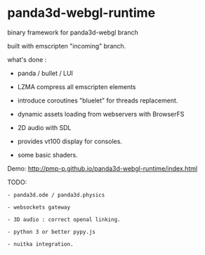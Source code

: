 # panda3d-webgl-runtime
binary framework for panda3d-webgl branch

built with emscripten "incoming" branch.


what's done :

 - panda / bullet / LUI

 - LZMA compress all emscripten elements

 - introduce coroutines "bluelet" for threads replacement.

 - dynamic assets loading from webservers with BrowserFS

 - 2D audio with SDL

 - provides vt100 display for consoles.
 
 - some basic shaders.

Demo: http://pmp-p.github.io/panda3d-webgl-runtime/index.html

TODO:

    - panda3d.ode / panda3d.physics
    
    - websockets gateway
    
    - 3D audio : correct openal linking.
 
    - python 3 or better pypy.js

    - nuitka integration.


